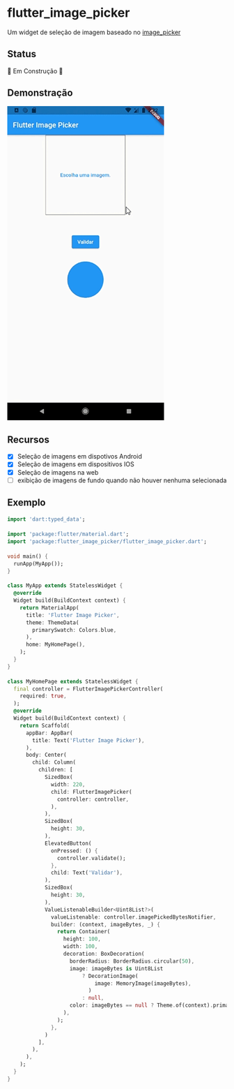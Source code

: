 # flutter_image_picker

Um widget de seleção de imagem baseado no [image_picker](https://pub.dev/packages/image_picker)

## Status

🚧 Em Construção 🚧

## Demonstração

![demonstração](preview.gif) 

## Recursos

 - [X] Seleção de imagens em dispotivos Android
 - [X] Seleção de imagens em dispositivos IOS
 - [X] Seleção de imagens na web
 - [ ] exibição de imagens de fundo quando não houver nenhuma selecionada

 ## Exemplo
```dart
import 'dart:typed_data';

import 'package:flutter/material.dart';
import 'package:flutter_image_picker/flutter_image_picker.dart';

void main() {
  runApp(MyApp());
}

class MyApp extends StatelessWidget {
  @override
  Widget build(BuildContext context) {
    return MaterialApp(
      title: 'Flutter Image Picker',
      theme: ThemeData(
        primarySwatch: Colors.blue,
      ),
      home: MyHomePage(),
    );
  }
}

class MyHomePage extends StatelessWidget {
  final controller = FlutterImagePickerController(
    required: true,
  );
  @override
  Widget build(BuildContext context) {
    return Scaffold(
      appBar: AppBar(
        title: Text('Flutter Image Picker'),
      ),
      body: Center(
        child: Column(
          children: [
            SizedBox(
              width: 220,
              child: FlutterImagePicker(
                controller: controller,
              ),
            ),
            SizedBox(
              height: 30,
            ),
            ElevatedButton(
              onPressed: () {
                controller.validate();
              },
              child: Text('Validar'),
            ),
            SizedBox(
              height: 30,
            ),
            ValueListenableBuilder<Uint8List?>(
              valueListenable: controller.imagePickedBytesNotifier,
              builder: (context, imageBytes, _) {
                return Container(
                  height: 100,
                  width: 100,
                  decoration: BoxDecoration(
                    borderRadius: BorderRadius.circular(50),
                    image: imageBytes is Uint8List
                        ? DecorationImage(
                            image: MemoryImage(imageBytes),
                          )
                        : null,
                    color: imageBytes == null ? Theme.of(context).primaryColor : null,
                  ),
                );
              },
            )
          ],
        ),
      ),
    );
  }
}

```


